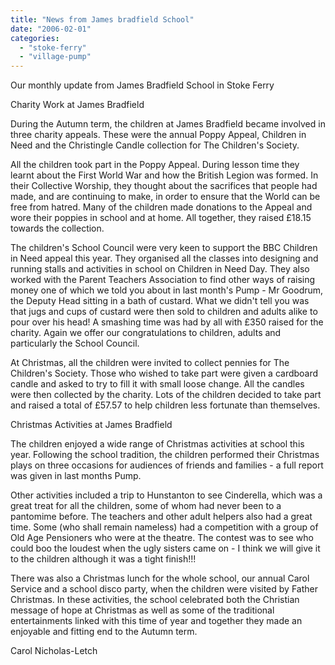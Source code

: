 ```yaml
---
title: "News from James bradfield School"
date: "2006-02-01"
categories: 
  - "stoke-ferry"
  - "village-pump"
---
```


Our monthly update from James Bradfield School in Stoke Ferry

Charity Work at James Bradfield

During the Autumn term, the children at James Bradfield became involved in three charity appeals. These were the annual Poppy Appeal, Children in Need and the Christingle Candle collection for The Children's Society.

All the children took part in the Poppy Appeal. During lesson time they learnt about the First World War and how the British Legion was formed. In their Collective Worship, they thought about the sacrifices that people had made, and are continuing to make, in order to ensure that the World can be free from hatred. Many of the children made donations to the Appeal and wore their poppies in school and at home. All together, they raised £18.15 towards the collection.

The children's School Council were very keen to support the BBC Children in Need appeal this year. They organised all the classes into designing and running stalls and activities in school on Children in Need Day. They also worked with the Parent Teachers Association to find other ways of raising money one of which we told you about in last month's Pump - Mr Goodrum, the Deputy Head sitting in a bath of custard. What we didn't tell you was that jugs and cups of custard were then sold to children and adults alike to pour over his head! A smashing time was had by all with £350 raised for the charity. Again we offer our congratulations to children, adults and particularly the School Council.

At Christmas, all the children were invited to collect pennies for The Children's Society. Those who wished to take part were given a cardboard candle and asked to try to fill it with small loose change. All the candles were then collected by the charity. Lots of the children decided to take part and raised a total of £57.57 to help children less fortunate than themselves.

Christmas Activities at James Bradfield

The children enjoyed a wide range of Christmas activities at school this year. Following the school tradition, the children performed their Christmas plays on three occasions for audiences of friends and families - a full report was given in last months Pump.

Other activities included a trip to Hunstanton to see Cinderella, which was a great treat for all the children, some of whom had never been to a pantomime before. The teachers and other adult helpers also had a great time. Some (who shall remain nameless) had a competition with a group of Old Age Pensioners who were at the theatre. The contest was to see who could boo the loudest when the ugly sisters came on - I think we will give it to the children although it was a tight finish!!!

There was also a Christmas lunch for the whole school, our annual Carol Service and a school disco party, when the children were visited by Father Christmas. In these activities, the school celebrated both the Christian message of hope at Christmas as well as some of the traditional entertainments linked with this time of year and together they made an enjoyable and fitting end to the Autumn term.

Carol Nicholas-Letch
